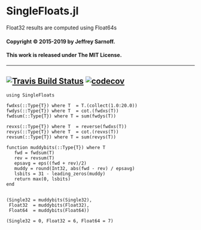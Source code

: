 # SingleFloats.jl
Float32 results are computed using Float64s

#### Copyright © 2015-2019 by Jeffrey Sarnoff.
####  This work is released under The MIT License.

----
[![Travis Build Status](https://travis-ci.org/JeffreySarnoff/SingleFloats.jl.svg?branch=master)](https://travis-ci.org/JeffreySarnoff/SingleFloats.jl) [![codecov](https://codecov.io/gh/JeffreySarnoff/SingleFloats.jl/branch/master/graph/badge.svg)](https://codecov.io/gh/JeffreySarnoff/SingleFloats.jl)
----

```
using SingleFloats

fwdxs(::Type{T}) where T  = T.(collect(1.0:20.0))
fwdys(::Type{T}) where T  = cot.(fwdxs(T))
fwdsum(::Type{T}) where T = sum(fwdys(T))

revxs(::Type{T}) where T  = reverse(fwdxs(T))
revys(::Type{T}) where T  = cot.(revxs(T))
revsum(::Type{T}) where T = sum(revys(T))

function muddybits(::Type{T}) where T
   fwd = fwdsum(T)
   rev = revsum(T)
   epsavg = eps((fwd + rev)/2)
   muddy = round(Int32, abs(fwd - rev) / epsavg)
   lsbits = 31 - leading_zeros(muddy)
   return max(0, lsbits)
end


(Single32 = muddybits(Single32),
 Float32  = muddybits(Float32),
 Float64  = muddybits(Float64))

(Single32 = 0, Float32 = 6, Float64 = 7)


```
